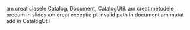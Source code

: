 am creat clasele Catalog, Document, CatalogUtil.
am creat metodele precum in slides
am creat exceptie pt invalid path in document
am mutat add in CatalogUtil
